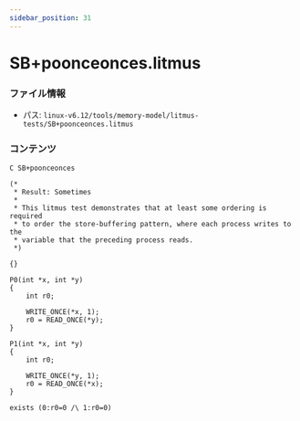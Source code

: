 ```yaml
---
sidebar_position: 31
---
```

# SB+poonceonces.litmus

### ファイル情報

- パス: `linux-v6.12/tools/memory-model/litmus-tests/SB+poonceonces.litmus`

### コンテンツ

```litmus
C SB+poonceonces

(*
 * Result: Sometimes
 *
 * This litmus test demonstrates that at least some ordering is required
 * to order the store-buffering pattern, where each process writes to the
 * variable that the preceding process reads.
 *)

{}

P0(int *x, int *y)
{
	int r0;

	WRITE_ONCE(*x, 1);
	r0 = READ_ONCE(*y);
}

P1(int *x, int *y)
{
	int r0;

	WRITE_ONCE(*y, 1);
	r0 = READ_ONCE(*x);
}

exists (0:r0=0 /\ 1:r0=0)

```
